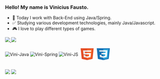 ### Hello! My name is Vinicius Fausto.



- 🔭 Today I work with Back-End using Java/Spring.
- ✅ Studying various development technologies, mainly Java/Javascript.
- 🎮 I love to play different types of games.

<div>
    <a href="https://github.com/ViniciusFausto">
    <img height="180em" src="https://github-readme-stats.vercel.app/api?username=ViniciusFausto&amp;show_icons=true&amp;theme=dracula&amp;include_all_commits=true&amp;count_private=true" style="max-width: 100%;">
    <img height="180em" src="https://github-readme-stats.vercel.app/api/top-langs/?username=ViniciusFausto&amp;layout=compact&amp;langs_count=7&amp;theme=dracula" style="max-width:  100%;">
    </a>
</div>
 <div style="display: inline-block"><br>
  <img align="center" alt="Vini-Java" height="60" width="70"  src="https://cdn.jsdelivr.net/gh/devicons/devicon/icons/java/java-original-wordmark.svg" />
  <img align="center" alt="Vini-Spring" height="60" width="70" src="https://cdn.jsdelivr.net/gh/devicons/devicon/icons/spring/spring-original-wordmark.svg" />
  <img align="center" alt="Vini-JS" height="40" width="50" src="https://cdn.jsdelivr.net/gh/devicons/devicon/icons/javascript/javascript-original.svg" />
  <img align="center" alt="Vini-HTML" height="40" width="50" src="https://raw.githubusercontent.com/devicons/devicon/master/icons/html5/html5-original.svg" style="max-width: 100%;">
  <img align="center" alt="Vini-CSS" height="40" width="50" src="https://raw.githubusercontent.com/devicons/devicon/master/icons/css3/css3-original.svg" style="max-width: 100%;">	
</div>

##

<div>
 <a href = "mailto:viniciusgtfausto@gmail.com"><img src="https://img.shields.io/badge/-Gmail-%23333?style=for-the-badge&logo=gmail&logoColor=white" target="_blank"></a>
 <a href="https://www.linkedin.com/in/vinicius-fausto-24041017a/" target="_blank"><img src="https://img.shields.io/badge/-LinkedIn-%230077B5?style=for-the-badge&logo=linkedin&logoColor=white" target="_blank"></a> 
</div>
